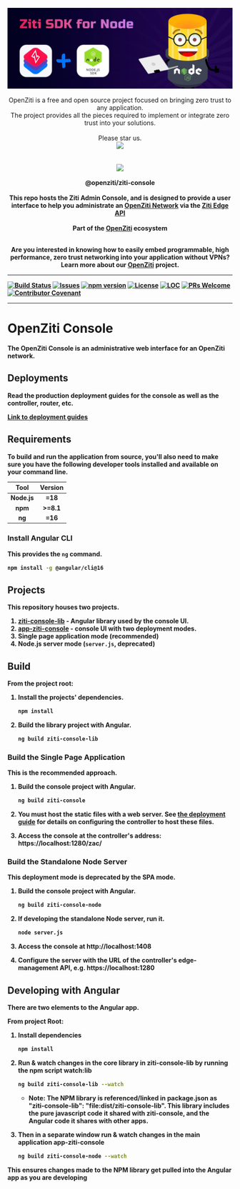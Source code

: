 ![Ziggy using the ziti-sdk-nodejs](https://raw.githubusercontent.com/openziti/branding/main/images/banners/Node.jpg)

<p align="center" width="100%">
OpenZiti is a free and open source project focused on bringing zero trust to any application.
     <br>
The project provides all the pieces required to implement or integrate zero trust into your solutions.
<br/>
<br/>
Please star us.
<br/>
<a href="https://github.com/openziti/ziti/stargazers"><img src="https://img.shields.io/github/stars/openziti/ziti?style=flat" ></a>
<br/>
     <br>
</p>

<p align="center" width="100%">
<a href="https://openziti.io"><img src="ziti.png" width="100"></a>
</p>

<p align="center">
    <b>
    <a>@openziti/ziti-console</a>
    <br>
    <br>
    <b>
    This repo hosts the Ziti Admin Console, and is designed to provide a user interface to help you administrate an <a href="https://openziti.io">OpenZiti Network</a> via the <a href="https://openziti.io/docs/reference/developer/api/">Ziti Edge API</a>
    <br>
    <br>
    <b>Part of the <a href="https://openziti.io/about">OpenZiti</a> ecosystem</b>
</p>

<p align="center">
    <br>
    <b>Are you interested in knowing how to easily embed programmable, high performance, zero trust networking into your application without VPNs?
    <br>
    Learn more about our <a href="https://openziti.io/about">OpenZiti</a> project.</b>
    <br>
    </p>

---
[![Build Status](https://github.com/openziti/ziti-console/workflows/Build/badge.svg?branch=main)]()
[![Issues](https://img.shields.io/github/issues-raw/openziti/ziti-console)]()
[![npm version](https://badge.fury.io/js/@openziti%2Fziti-console.svg)](https://badge.fury.io/js/@openziti%2Fziti-sdk-nodejs.svg)
[![License](https://img.shields.io/badge/License-Apache%202.0-blue.svg)](https://opensource.org/licenses/Apache-2.0)
[![LOC](https://img.shields.io/tokei/lines/github/openziti/ziti-console)]()
[![PRs Welcome](https://img.shields.io/badge/PRs-welcome-brightgreen.svg?style=rounded)](CONTRIBUTING.md)
[![Contributor Covenant](https://img.shields.io/badge/Contributor%20Covenant-v2.0%20adopted-ff69b4.svg)](CODE_OF_CONDUCT.md)

---


# OpenZiti Console

The OpenZiti Console is an administrative web interface for an OpenZiti network.

## Deployments

Read the production deployment guides for the console as well as the controller, router, etc.

[Link to deployment guides](https://openziti.io/docs/category/deployments/)

## Requirements

To build and run the application from source, you'll also need to make sure you have the following developer tools installed and available on your command line.

| Tool        |      Version |
| :---:       | :---:        |
| Node.js     |  =18         |
| npm         | >=8.1        |
| ng          |  =16         |

### Install Angular CLI

This provides the `ng` command.

```bash
npm install -g @angular/cli@16
```

## Projects

This repository houses two projects.

1. [ziti-console-lib](./projects/ziti-console-lib) - Angular library used by the console UI.
1. [app-ziti-console](./projects/app-ziti-console) - console UI with two deployment modes.
  1. Single page application mode (recommended) 
  1. Node.js server mode (`server.js`, deprecated)

## Build

From the project root:

1. Install the projects' dependencies.

    ```bash
    npm install
    ```

1. Build the library project with Angular.

    ```bash
    ng build ziti-console-lib
    ```
### Build the Single Page Application

This is the recommended approach.

1. Build the console project with Angular.

    ```bash
    ng build ziti-console
    ```

1. You must host the static files with a web server. 
   See [the deployment guide](https://openziti.io/docs/guides/deployments/linux/console) for details on configuring the controller to host these files.
   
1. Access the console at the controller's address: https://localhost:1280/zac/

        
### Build the Standalone Node Server

This deployment mode is deprecated by the SPA mode.

1. Build the console project with Angular.

    ```bash
    ng build ziti-console-node
    ```

1. If developing the standalone Node server, run it.

    ```bash
    node server.js
    ```

1. Access the console at http://localhost:1408
1. Configure the server with the URL of the controller's edge-management API, e.g. https://localhost:1280

## Developing with Angular

There are two elements to the Angular app.

From project Root:

1. Install dependencies

    ```bash
    npm install
    ```

1. Run & watch changes in the core library in **ziti-console-lib** by running the npm script **watch:lib**

    ```bash
    ng build ziti-console-lib --watch
    ```

    * Note: The NPM library is referenced/linked in package.json as "ziti-console-lib": "file:dist/ziti-console-lib".
    This library includes the pure javascript code it shared with ziti-console, and the Angular code it shares with other apps.

1. Then in a separate window run & watch changes in the main application **app-ziti-console**

    ```bash
    ng build ziti-console-node --watch
    ```

  This ensures changes made to the NPM library get pulled into the Angular app as you are developing

